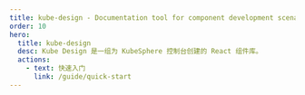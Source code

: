 ```yaml
---
title: kube-design - Documentation tool for component development scenarios
order: 10
hero:
  title: kube-design
  desc: Kube Design 是一组为 KubeSphere 控制台创建的 React 组件库。
  actions:
    - text: 快速入门
      link: /guide/quick-start
---
```

